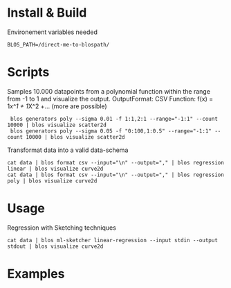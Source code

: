Install & Build
=============
Environement variables needed
```
BLOS_PATH=/direct-me-to-blospath/
```


Scripts
=============


Samples 10.000 datapoints from a polynomial function within the range from -1 to 1 and visualize the output.
OutputFormat: CSV
Function: f(x) = 1*x^1 + 1*X^2 +... (more are possible)
```
 blos generators poly --sigma 0.01 -f 1:1,2:1 --range="-1:1" --count 10000 | blos visualize scatter2d
 blos generators poly --sigma 0.05 -f "0:100,1:0.5" --range="-1:1" --count 10000 | blos visualize scatter2d
 ```

Transformat data into a valid data-schema
```
cat data | blos format csv --input="\n" --output="," | blos regression linear | blos visualize curve2d
cat data | blos format csv --input="\n" --output="," | blos regression poly | blos visualize curve2d
```

Usage
=============
Regression with Sketching techniques
```
cat data | blos ml-sketcher linear-regression --input stdin --output stdout | blos visualize curve2d

```


Examples
=============
